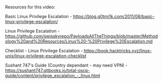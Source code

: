 
Resources for this video:

Basic Linux Privilege Escalation - https://blog.g0tmi1k.com/2011/08/basic-linux-privilege-escalation/

Linux Privilege Escalation - https://github.com/swisskyrepo/PayloadsAllTheThings/blob/master/Methodology%20and%20Resources/Linux%20-%20Privilege%20Escalation.md

Checklist - Linux Privilege Escalation - https://book.hacktricks.xyz/linux-unix/linux-privilege-escalation-checklist

Sushant 747's Guide (Country dependant - may need VPN) - https://sushant747.gitbooks.io/total-oscp-guide/content/privilege_escalation_-_linux.html
